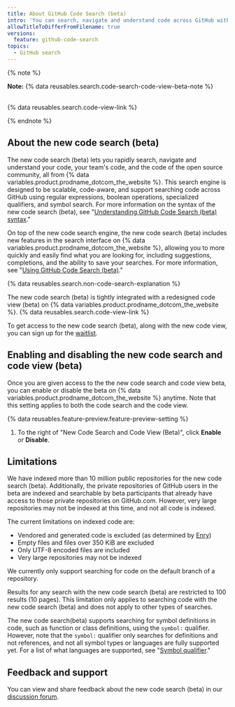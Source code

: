 ```yaml
---
title: About GitHub Code Search (beta)
intro: 'You can search, navigate and understand code across GitHub with the new code search (beta).'
allowTitleToDifferFromFilename: true
versions:
  feature: github-code-search
topics:
  - GitHub search
---
```


{% note %}

**Note:** {% data reusables.search.code-search-code-view-beta-note %}<br><br>

{% data reusables.search.code-view-link %}

{% endnote %}

## About the new code search (beta)

The new code search (beta) lets you rapidly search, navigate and understand your code, your team's code, and the code of the open source community, all from {% data variables.product.prodname_dotcom_the_website %}. This search engine is designed to be scalable, code-aware, and support searching code across GitHub using regular expressions, boolean operations, specialized qualifiers, and symbol search. For more information on the syntax of the new code search (beta), see "[Understanding GitHub Code Search (beta) syntax](/search-github/github-code-search/understanding-github-code-search-syntax)."

On top of the new code search engine, the new code search (beta) includes new features in the search interface on {% data variables.product.prodname_dotcom_the_website %}, allowing you to more quickly and easily find what you are looking for, including suggestions, completions, and the ability to save your searches. For more information, see "[Using GitHub Code Search (beta)](/search-github/github-code-search/using-github-code-search)."

{% data reusables.search.non-code-search-explanation %}

The new code search (beta) is tightly integrated with a redesigned code view (beta) on {% data variables.product.prodname_dotcom_the_website %}. {% data reusables.search.code-view-link %}

To get access to the new code search (beta), along with the new code view, you can sign up for the [waitlist](https://github.com/features/code-search-code-view/signup). 

## Enabling and disabling the new code search and code view (beta)

Once you are given access to the the new code search and code view beta, you can enable or disable the beta on {% data variables.product.prodname_dotcom_the_website %} anytime. Note that this setting applies to both the code search and the code view.

{% data reusables.feature-preview.feature-preview-setting  %}
1. To the right of "New Code Search and Code View (Beta)", click **Enable** or **Disable**.

## Limitations

We have indexed more than 10 million public repositories for the new code search (beta). Additionally, the private repositories of GitHub users in the beta are indexed and searchable by beta participants that already have access to those private repositories on GitHub.com. However, very large repositories may not be indexed at this time, and not all code is indexed. 

The current limitations on indexed code are:
   - Vendored and generated code is excluded (as determined by [Enry](https://github.com/go-enry/go-enry))
   - Empty files and files over 350 KiB are excluded
   - Only UTF-8 encoded files are included
   - Very large repositories may not be indexed

We currently only support searching for code on the default branch of a repository.

Results for any search with the new code search (beta) are restricted to 100 results (10 pages). This limitation only applies to searching code with the new code search (beta) and does not apply to other types of searches.

The new code search(beta) supports searching for symbol definitions in code, such as function or class definitions, using the `symbol:` qualifier. However, note that the `symbol:` qualifier only searches for definitions and not references, and not all symbol types or languages are fully supported yet. For a list of what languages are supported, see "[Symbol qualifier](/search-github/github-code-search/understanding-github-code-search-syntax#symbol-qualifier)."
## Feedback and support

You can view and share feedback about the new code search (beta) in our [discussion forum](https://github.com/orgs/community/discussions/categories/code-search-and-navigation).